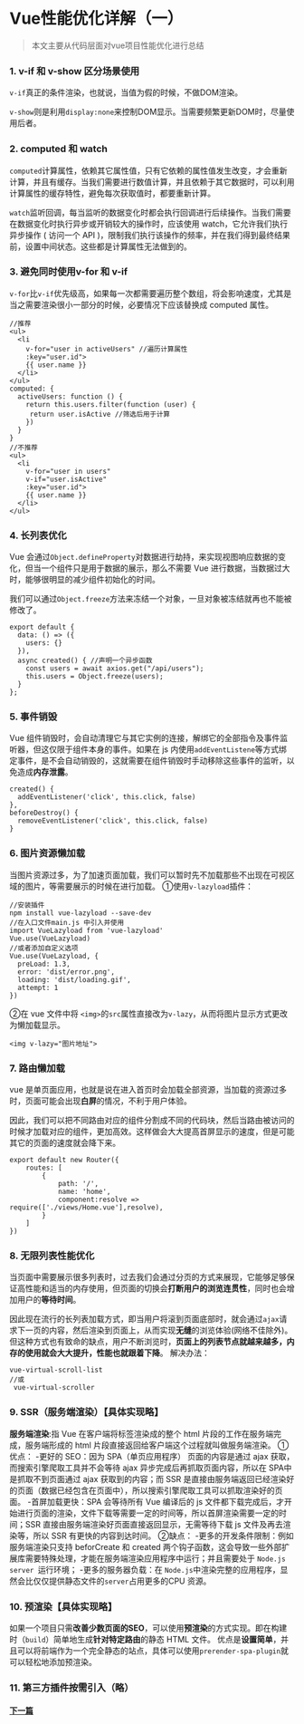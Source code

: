 # Vue性能优化详解（一）

>本文主要从代码层面对vue项目性能优化进行总结

### 1. v-if 和 v-show 区分场景使用

`v-if`真正的条件渲染，也就说，当值为假的时候，不做DOM渲染。

`v-show`则是利用`display:none`来控制DOM显示。当需要频繁更新DOM时，尽量使用后者。

### 2. computed 和 watch

`computed`计算属性，依赖其它属性值，只有它依赖的属性值发生改变，才会重新计算，并且有缓存。当我们需要进行数值计算，并且依赖于其它数据时，可以利用计算属性的缓存特性，避免每次获取值时，都要重新计算。

`watch`监听回调，每当监听的数据变化时都会执行回调进行后续操作。当我们需要在数据变化时执行异步或开销较大的操作时，应该使用 watch，它允许我们执行异步操作 ( 访问一个 API )，限制我们执行该操作的频率，并在我们得到最终结果前，设置中间状态。这些都是计算属性无法做到的。

### 3. 避免同时使用v-for 和 v-if

`v-for`比`v-if`优先级高，如果每一次都需要遍历整个数组，将会影响速度，尤其是当之需要渲染很小一部分的时候，必要情况下应该替换成 computed 属性。
```
//推荐
<ul>
  <li
    v-for="user in activeUsers" //遍历计算属性
    :key="user.id">
    {{ user.name }}
  </li>
</ul>
computed: {
  activeUsers: function () {
    return this.users.filter(function (user) {
     return user.isActive //筛选后用于计算
    })
  }
}
//不推荐
<ul>
  <li
    v-for="user in users"
    v-if="user.isActive"
    :key="user.id">
    {{ user.name }}
  </li>
</ul>
```
### 4. 长列表优化

Vue 会通过`Object.defineProperty`对数据进行劫持，来实现视图响应数据的变化，但当一个组件只是用于数据的展示，那么不需要 Vue 进行数据，当数据过大时，能够很明显的减少组件初始化的时间。

我们可以通过`Object.freeze`方法来冻结一个对象，一旦对象被冻结就再也不能被修改了。
```
export default {
  data: () => ({
    users: {}
  }),
  async created() { //声明一个异步函数
    const users = await axios.get("/api/users");
    this.users = Object.freeze(users);
  }
};
```
### 5. 事件销毁

Vue 组件销毁时，会自动清理它与其它实例的连接，解绑它的全部指令及事件监听器，但这仅限于组件本身的事件。如果在 js 内使用`addEventListene`等方式绑定事件，是不会自动销毁的，这就需要在组件销毁时手动移除这些事件的监听，以免造成**内存泄露**。
```
created() {
  addEventListener('click', this.click, false)
},
beforeDestroy() {
  removeEventListener('click', this.click, false)
}
```
### 6. 图片资源懒加载

当图片资源过多，为了加速页面加载，我们可以暂时先不加载那些不出现在可视区域的图片，等需要展示的时候在进行加载。
①使用`v-lazyload`插件：
```
//安装插件
npm install vue-lazyload --save-dev
//在入口文件main.js 中引入并使用
import VueLazyload from 'vue-lazyload'
Vue.use(VueLazyload)
//或者添加自定义选项
Vue.use(VueLazyload, {
  preLoad: 1.3,
  error: 'dist/error.png',
  loading: 'dist/loading.gif',
  attempt: 1
})
```
②在 vue 文件中将 `<img>`的`src`属性直接改为`v-lazy`，从而将图片显示方式更改为懒加载显示。
```
<img v-lazy="图片地址">
```
### 7. 路由懒加载

vue 是单页面应用，也就是说在进入首页时会加载全部资源，当加载的资源过多时，页面可能会出现**白屏**的情况，不利于用户体验。

因此，我们可以把不同路由对应的组件分割成不同的代码块，然后当路由被访问的时候才加载对应的组件，更加高效。这样做会大大提高首屏显示的速度，但是可能其它的页面的速度就会降下来。
```
export default new Router({
    routes: [
        {
            path: '/',
            name: 'home',
            component:resolve => require(['./views/Home.vue'],resolve),
        }
    ]
})
```
### 8. 无限列表性能优化

当页面中需要展示很多列表时，过去我们会通过分页的方式来展现，它能够足够保证高性能和适当的内存使用，但页面的切换会**打断用户的浏览连贯性**，同时也会增加用户的**等待时间**。

因此现在流行的长列表加载方式，即当用户将滚到页面底部时，就会通过`ajax`请求下一页的内容，然后渲染到页面上，从而实现**无缝**的浏览体验(网络不佳除外)。但这种方式也有致命的缺点，用户不断浏览时，**页面上的列表节点就越来越多，内存的使用就会大大提升，性能也就跟着下降**。
解决办法：
```
vue-virtual-scroll-list
//或
 vue-virtual-scroller
```
### 9. SSR（服务端渲染）【具体实现略】

**服务端渲染**:指 Vue 在客户端将标签渲染成的整个 html 片段的工作在服务端完成，服务端形成的 html 片段直接返回给客户端这个过程就叫做服务端渲染。
①优点：
-更好的 SEO：因为 SPA（单页应用程序） 页面的内容是通过 ajax 获取，而搜索引擎爬取工具并不会等待 ajax 异步完成后再抓取页面内容，所以在 SPA中是抓取不到页面通过 ajax 获取到的内容；而 SSR 是直接由服务端返回已经渲染好的页面（数据已经包含在页面中），所以搜索引擎爬取工具可以抓取渲染好的页面。
-首屏加载更快：SPA 会等待所有 Vue 编译后的 js 文件都下载完成后，才开始进行页面的渲染，文件下载等需要一定的时间等，所以首屏渲染需要一定的时间；SSR 直接由服务端渲染好页面直接返回显示，无需等待下载 js 文件及再去渲染等，所以 SSR 有更快的内容到达时间。
②缺点：
-更多的开发条件限制：例如服务端渲染只支持 beforCreate 和 created 两个钩子函数，这会导致一些外部扩展库需要特殊处理，才能在服务端渲染应用程序中运行；并且需要处于 `Node.js server `运行环境；
-更多的服务器负载：在 `Node.js`中渲染完整的应用程序，显然会比仅仅提供静态文件的`server`占用更多的CPU 资源。
### 10. 预渲染【具体实现略】

如果一个项目只需**改善少数页面的SEO**，可以使用**预渲染**的方式实现。即在构建时（`build`）简单地生成**针对特定路由**的静态 HTML 文件。
优点是**设置简单**，并且可以将前端作为一个完全静态的站点，具体可以使用`prerender-spa-plugin`就可以轻松地添加预渲染。

### 11. 第三方插件按需引入（略）

#### [下一篇](VueOptimize2.md)